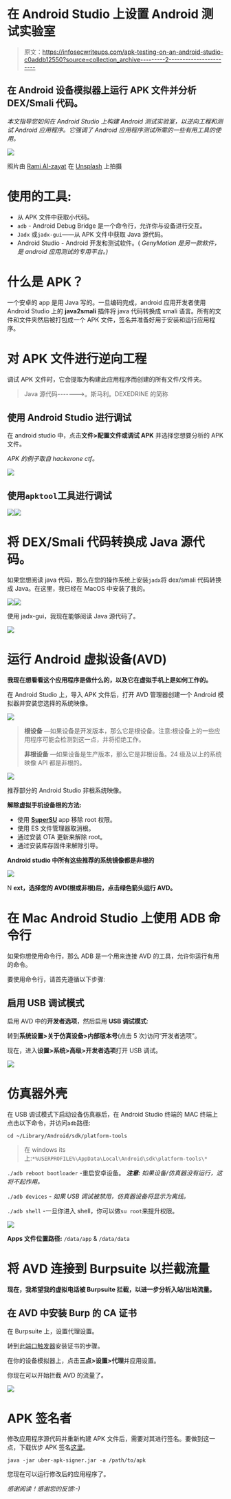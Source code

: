 # 在 Android Studio 上设置 Android 测试实验室

> 原文：<https://infosecwriteups.com/apk-testing-on-an-android-studio-c0addb12550?source=collection_archive---------2----------------------->

## 在 Android 设备模拟器上运行 APK 文件并分析 DEX/Smali 代码。

*本文指导您如何在 Android Studio 上构建 Android 测试实验室，以逆向工程和测试 Android 应用程序。它强调了 Android 应用程序测试所需的一些有用工具的使用。*

![](img/fad262fda4d894155fa31cff07b1b6da.png)

照片由 [Rami Al-zayat](https://unsplash.com/@rami_alzayat?utm_source=medium&utm_medium=referral) 在 [Unsplash](https://unsplash.com?utm_source=medium&utm_medium=referral) 上拍摄

# 使用的工具:

*   从 APK 文件中获取小代码。
*   `adb` - Android Debug Bridge 是一个命令行，允许你与设备进行交互。
*   `Jadx` 或`jadx-gui`——从 APK 文件中获取 Java 源代码。
*   Android Studio - Android 开发和测试软件。( *GenyMotion 是另一款软件，是 android 应用测试的专用平台。)*

# 什么是 APK？

一个安卓的 app 是用 Java 写的。一旦编码完成，android 应用开发者使用 Android Studio 上的 **java2smali** 插件将 java 代码转换成 smali 语言。所有的文件和文件夹然后被打包成一个 APK 文件，签名并准备好用于安装和运行应用程序。

# 对 APK 文件进行逆向工程

调试 APK 文件时，它会提取为构建此应用程序而创建的所有文件/文件夹。

> Java 源代码------->。斯马利。DEXEDRINE 的简称

## 使用 Android Studio 进行调试

在 android studio 中，点击**文件>配置文件或调试 APK** 并选择您想要分析的 APK 文件。

*APK 的例子取自 hackerone ctf。*

![](img/97de80af151306ce0eda43615ba5e7ac.png)

## 使用`apktool`工具进行调试

![](img/bd8a4dd00422d1c1fc6b8d927725d592.png)![](img/30e874a46ac664e8aa19a62694ebf0b2.png)

# 将 DEX/Smali 代码转换成 Java 源代码。

如果您想阅读 java 代码，那么在您的操作系统上安装`jadx`将 dex/smali 代码转换成 Java。在这里，我已经在 MacOS 中安装了我的。

![](img/6639fd45d87a5069569c5609c621324d.png)![](img/c414b3363653e7defd9109d13f0c8fb7.png)

使用 jadx-gui，我现在能够阅读 Java 源代码了。

![](img/1d6ae3462605c14e5040df504e0b2413.png)

# 运行 Android 虚拟设备(AVD)

**我现在想看看这个应用程序是做什么的，以及它在虚拟手机上是如何工作的。**

在 Android Studio 上，导入 APK 文件后，打开 AVD 管理器创建一个 Android 模拟器并安装您选择的系统映像。

![](img/9b4da6debc0d83d412e7294683e0d0fa.png)

> **根设备** —如果设备是开发版本，那么它是根设备。注意:根设备上的一些应用程序可能会检测到这一点，并将拒绝工作。
> 
> **非根设备** —如果设备是生产版本，那么它是非根设备。24 级及以上的系统映像 API 都是非根的。

![](img/0b7b660e7b32ea378bfdf7dd09e2cc1d.png)

推荐部分的 Android Studio 非根系统映像。

**解除虚拟手机设备根的方法:**

*   使用 [**SuperSU**](http://www.supersu.com/download) app 移除 root 权限。
*   使用 ES 文件管理器取消根。
*   通过安装 OTA 更新来解除 root。
*   通过安装库存固件来解除引导。

**Android studio 中所有这些推荐的系统镜像都是非根的**

![](img/db63a51a30ab141fa5410627575bb01f.png)

N **ext，选择您的 AVD(根或非根)后，点击绿色箭头运行 AVD。**

# 在 Mac Android Studio 上使用 ADB 命令行

如果你想使用命令行，那么 ADB 是一个用来连接 AVD 的工具，允许你运行有用的命令。

要使用命令行，请首先遵循以下步骤:

## 启用 USB 调试模式

启用 AVD 中的**开发者选项**，然后启用 **USB 调试模式**:

转到**系统设置>关于仿真设备>内部版本号**(点击 5 次)访问“开发者选项”。

现在，进入**设置>系统>高级>开发者选项**打开 USB 调试。

![](img/960a8d10b55942e070ceb6cc0798ad5c.png)

# 仿真器外壳

在 USB 调试模式下启动设备仿真器后，在 Android Studio 终端的 MAC 终端上点击以下命令，并访问`adb`路径:

`cd ~/Library/Android/sdk/platform-tools`

> 在 windows its 上:`*%USERPROFILE%\AppData\Local\Android\sdk\platform-tools\*`

`./adb reboot bootloader` -重启安卓设备。 ***注意:*** *如果设备/仿真器没有运行，这将不起作用。*

`./adb devices` - *如果 USB 调试被禁用，仿真器设备将显示为离线。*

`./adb shell` -一旦你进入 shell，你可以做`su root`来提升权限。

![](img/492d43191ab5b3548792a50aff629536.png)

**Apps 文件位置路径:** `/data/app` & `/data/data`

# 将 AVD 连接到 Burpsuite 以拦截流量

**现在，我希望我的虚拟电话被 Burpsuite 拦截，以进一步分析入站/出站流量。**

## 在 AVD 中安装 Burp 的 CA 证书

在 Burpsuite 上，设置代理设置。

转到此[端口触发器](https://portswigger.net/support/installing-burp-suites-ca-certificate-in-an-android-device)安装证书的步骤。

在你的设备模拟器上，点击**三点>设置>代理**并应用设置。

你现在可以开始拦截 AVD 的流量了。

![](img/f8f525d6a26da6d6ef87f935158d6fc7.png)

# APK 签名者

修改应用程序源代码并重新构建 APK 文件后，需要对其进行签名。要做到这一点，下载优步 APK 签名[这里](https://github.com/patrickfav/uber-apk-signer)。

`java -jar uber-apk-signer.jar -a /path/to/apk`

您现在可以运行修改后的应用程序了。

*感谢阅读！感谢您的反馈:-)*